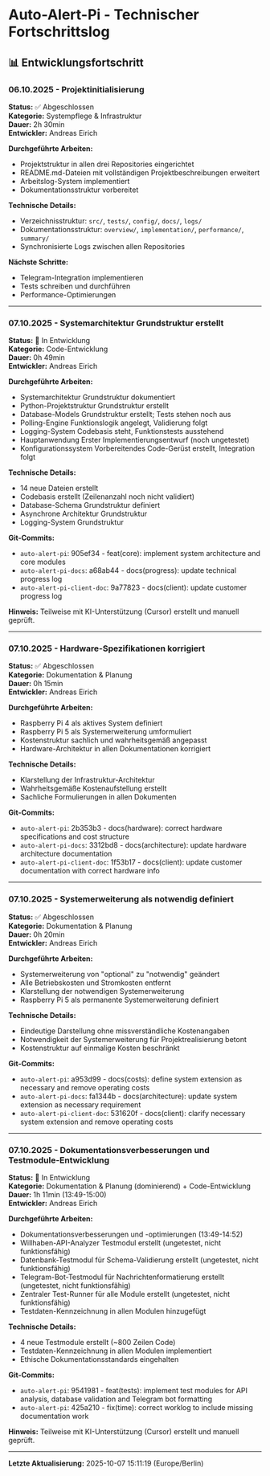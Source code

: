 # Auto-Alert-Pi - Technischer Fortschrittslog

## 📊 Entwicklungsfortschritt

### 06.10.2025 - Projektinitialisierung
**Status:** ✅ Abgeschlossen  
**Kategorie:** Systempflege & Infrastruktur  
**Dauer:** 2h 30min  
**Entwickler:** Andreas Eirich

**Durchgeführte Arbeiten:**
- Projektstruktur in allen drei Repositories eingerichtet
- README.md-Dateien mit vollständigen Projektbeschreibungen erweitert
- Arbeitslog-System implementiert
- Dokumentationsstruktur vorbereitet

**Technische Details:**
- Verzeichnisstruktur: `src/`, `tests/`, `config/`, `docs/`, `logs/`
- Dokumentationsstruktur: `overview/`, `implementation/`, `performance/`, `summary/`
- Synchronisierte Logs zwischen allen Repositories

**Nächste Schritte:**
- Telegram-Integration implementieren
- Tests schreiben und durchführen
- Performance-Optimierungen

---

### 07.10.2025 - Systemarchitektur Grundstruktur erstellt
**Status:** 🔄 In Entwicklung  
**Kategorie:** Code-Entwicklung  
**Dauer:** 0h 49min  
**Entwickler:** Andreas Eirich

**Durchgeführte Arbeiten:**
- Systemarchitektur Grundstruktur dokumentiert
- Python-Projektstruktur Grundstruktur erstellt
- Database-Models Grundstruktur erstellt; Tests stehen noch aus
- Polling-Engine Funktionslogik angelegt, Validierung folgt
- Logging-System Codebasis steht, Funktionstests ausstehend
- Hauptanwendung Erster Implementierungsentwurf (noch ungetestet)
- Konfigurationssystem Vorbereitendes Code-Gerüst erstellt, Integration folgt

**Technische Details:**
- 14 neue Dateien erstellt
- Codebasis erstellt (Zeilenanzahl noch nicht validiert)
- Database-Schema Grundstruktur definiert
- Asynchrone Architektur Grundstruktur
- Logging-System Grundstruktur

**Git-Commits:**
- `auto-alert-pi`: 905ef34 - feat(core): implement system architecture and core modules
- `auto-alert-pi-docs`: a68ab44 - docs(progress): update technical progress log
- `auto-alert-pi-client-doc`: 9a77823 - docs(client): update customer progress log

**Hinweis:** Teilweise mit KI-Unterstützung (Cursor) erstellt und manuell geprüft.

---

### 07.10.2025 - Hardware-Spezifikationen korrigiert
**Status:** ✅ Abgeschlossen  
**Kategorie:** Dokumentation & Planung  
**Dauer:** 0h 15min  
**Entwickler:** Andreas Eirich

**Durchgeführte Arbeiten:**
- Raspberry Pi 4 als aktives System definiert
- Raspberry Pi 5 als Systemerweiterung umformuliert
- Kostenstruktur sachlich und wahrheitsgemäß angepasst
- Hardware-Architektur in allen Dokumentationen korrigiert

**Technische Details:**
- Klarstellung der Infrastruktur-Architektur
- Wahrheitsgemäße Kostenaufstellung erstellt
- Sachliche Formulierungen in allen Dokumenten

**Git-Commits:**
- `auto-alert-pi`: 2b353b3 - docs(hardware): correct hardware specifications and cost structure
- `auto-alert-pi-docs`: 3312bd8 - docs(architecture): update hardware architecture documentation
- `auto-alert-pi-client-doc`: 1f53b17 - docs(client): update customer documentation with correct hardware info

---

### 07.10.2025 - Systemerweiterung als notwendig definiert
**Status:** ✅ Abgeschlossen  
**Kategorie:** Dokumentation & Planung  
**Dauer:** 0h 20min  
**Entwickler:** Andreas Eirich

**Durchgeführte Arbeiten:**
- Systemerweiterung von "optional" zu "notwendig" geändert
- Alle Betriebskosten und Stromkosten entfernt
- Klarstellung der notwendigen Systemerweiterung
- Raspberry Pi 5 als permanente Systemerweiterung definiert

**Technische Details:**
- Eindeutige Darstellung ohne missverständliche Kostenangaben
- Notwendigkeit der Systemerweiterung für Projektrealisierung betont
- Kostenstruktur auf einmalige Kosten beschränkt

**Git-Commits:**
- `auto-alert-pi`: a953d99 - docs(costs): define system extension as necessary and remove operating costs
- `auto-alert-pi-docs`: fa1344b - docs(architecture): update system extension as necessary requirement
- `auto-alert-pi-client-doc`: 531620f - docs(client): clarify necessary system extension and remove operating costs

---
### 07.10.2025 - Dokumentationsverbesserungen und Testmodule-Entwicklung
**Status:** 🔄 In Entwicklung  
**Kategorie:** Dokumentation & Planung (dominierend) + Code-Entwicklung  
**Dauer:** 1h 11min (13:49-15:00)  
**Entwickler:** Andreas Eirich

**Durchgeführte Arbeiten:**
- Dokumentationsverbesserungen und -optimierungen (13:49-14:52)
- Willhaben-API-Analyzer Testmodul erstellt (ungetestet, nicht funktionsfähig)
- Datenbank-Testmodul für Schema-Validierung erstellt (ungetestet, nicht funktionsfähig)
- Telegram-Bot-Testmodul für Nachrichtenformatierung erstellt (ungetestet, nicht funktionsfähig)
- Zentraler Test-Runner für alle Module erstellt (ungetestet, nicht funktionsfähig)
- Testdaten-Kennzeichnung in allen Modulen hinzugefügt

**Technische Details:**
- 4 neue Testmodule erstellt (~800 Zeilen Code)
- Testdaten-Kennzeichnung in allen Modulen implementiert
- Ethische Dokumentationsstandards eingehalten

**Git-Commits:**
- `auto-alert-pi`: 9541981 - feat(tests): implement test modules for API analysis, database validation and Telegram bot formatting
- `auto-alert-pi`: 425a210 - fix(time): correct worklog to include missing documentation work

**Hinweis:** Teilweise mit KI-Unterstützung (Cursor) erstellt und manuell geprüft.

---

**Letzte Aktualisierung:** 2025-10-07 15:11:19 (Europe/Berlin)